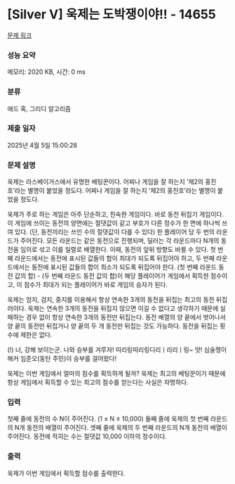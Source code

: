 # [Silver V] 욱제는 도박쟁이야!! - 14655 

[문제 링크](https://www.acmicpc.net/problem/14655) 

### 성능 요약

메모리: 2020 KB, 시간: 0 ms

### 분류

애드 혹, 그리디 알고리즘

### 제출 일자

2025년 4월 5일 15:00:28

### 문제 설명

<p>욱제는 라스베이거스에서 유명한 베팅꾼이다. 어찌나 게임을 잘 하는지 ‘제2의 홍진호’라는 별명이 붙었을 정도다. 어찌나 게임을 잘 하는지 ‘제2의 홍진호’라는 별명이 붙었을 정도다.</p>

<p>욱제가 주로 하는 게임은 아주 단순하고, 친숙한 게임이다. 바로 동전 뒤집기 게임이다. 이 게임에 쓰이는 동전의 양면에는 절댓값이 같고 부호가 다른 정수가 한 면에 하나씩 쓰여 있다. (단, 동전끼리는 쓰인 수의 절댓값이 다를 수 있다) 한 플레이어 당 두 번의 라운드가 주어진다. 모든 라운드는 같은 동전으로 진행되며, 딜러는 각 라운드마다 N개의 동전을 임의로 섞고 이를 일렬로 배열한다. 이때, 동전의 앞뒤 방향도 바뀔 수 있다. 첫 번째 라운드에서는 동전에 표시된 값들의 합이 최대가 되도록 뒤집어야 하고, 두 번째 라운드에서는 동전에 표시된 값들의 합이 최소가 되도록 뒤집어야 한다. (첫 번째 라운드 동전 값의 합) - (두 번째 라운드 동전 값의 합)이 해당 플레이어가 게임에서 획득한 점수이고, 이 점수가 최대가 되는 플레이어가 바로 게임의 승자가 된다.</p>

<p>욱제는 엄지, 검지, 중지를 이용해서 항상 연속한 3개의 동전을 뒤집는 최고의 동전 뒤집러이다. 욱제는 연속한 3개의 동전을 뒤집지 않으면 이길 수 없다고 생각하기 때문에 실패하는 경우 없이 항상 연속한 3개의 동전만 뒤집는다. 동전 배열의 양 끝에서 벗어나서 양 끝의 동전만 뒤집거나 양 끝의 두 개 동전만 뒤집는 것도 가능하다. 동전을 뒤집는 횟수에 제한은 없다.</p>

<p>(!) 너, 강해 보이는군. 나와 승부를 겨루자! 띠리링띠리링디리ㅣ리리ㅣ링~ 앗! 심술쟁이 해커 임준오(동탄 주민)이 승부를 걸어왔다!</p>

<p>욱제는 이번 게임에서 얼마의 점수를 획득하게 될까? 욱제는 최고의 베팅꾼이기 때문에 항상 게임에서 획득할 수 있는 최고의 점수를 얻는다는 사실은 자명하다.</p>

### 입력 

 <p>첫째 줄에 동전의 수 N이 주어진다. (1 ≤ N ≤ 10,000) 둘째 줄에 욱제의 첫 번째 라운드의 N개 동전의 배열이 주어진다. 셋째 줄에 욱제의 두 번째 라운드의 N개 동전의 배열이 주어진다. 동전에 적히는 수는 절댓값 10,000 이하의 정수이다.</p>

### 출력 

 <p>욱제가 이번 게임에서 획득할 점수를 출력한다.</p>

